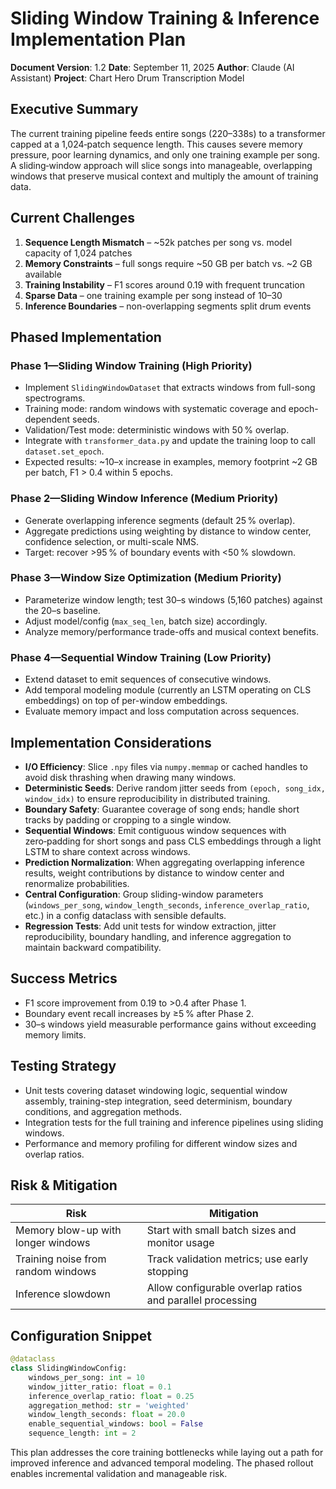 # Sliding Window Training & Inference Implementation Plan

**Document Version**: 1.2
**Date**: September 11, 2025
**Author**: Claude (AI Assistant)
**Project**: Chart Hero Drum Transcription Model

## Executive Summary

The current training pipeline feeds entire songs (220–338s) to a transformer capped at a 1,024‑patch sequence length. This causes severe memory pressure, poor learning dynamics, and only one training example per song. A sliding‑window approach will slice songs into manageable, overlapping windows that preserve musical context and multiply the amount of training data.

## Current Challenges

1. **Sequence Length Mismatch** – ~52k patches per song vs. model capacity of 1,024 patches
2. **Memory Constraints** – full songs require ~50 GB per batch vs. ~2 GB available
3. **Training Instability** – F1 scores around 0.19 with frequent truncation
4. **Sparse Data** – one training example per song instead of 10–30
5. **Inference Boundaries** – non-overlapping segments split drum events

## Phased Implementation

### Phase 1—Sliding Window Training (High Priority)
- Implement `SlidingWindowDataset` that extracts windows from full-song spectrograms.
- Training mode: random windows with systematic coverage and epoch-dependent seeds.
- Validation/Test mode: deterministic windows with 50 % overlap.
- Integrate with `transformer_data.py` and update the training loop to call `dataset.set_epoch`.
- Expected results: ~10–x increase in examples, memory footprint ~2 GB per batch, F1 > 0.4 within 5 epochs.

### Phase 2—Sliding Window Inference (Medium Priority)
- Generate overlapping inference segments (default 25 % overlap).
- Aggregate predictions using weighting by distance to window center, confidence selection, or multi-scale NMS.
- Target: recover >95 % of boundary events with <50 % slowdown.

### Phase 3—Window Size Optimization (Medium Priority)
- Parameterize window length; test 30–s windows (5,160 patches) against the 20–s baseline.
- Adjust model/config (`max_seq_len`, batch size) accordingly.
- Analyze memory/performance trade-offs and musical context benefits.

### Phase 4—Sequential Window Training (Low Priority)
- Extend dataset to emit sequences of consecutive windows.
- Add temporal modeling module (currently an LSTM operating on CLS embeddings) on top of per-window embeddings.
- Evaluate memory impact and loss computation across sequences.

## Implementation Considerations

- **I/O Efficiency**: Slice `.npy` files via `numpy.memmap` or cached handles to avoid disk thrashing when drawing many windows.
- **Deterministic Seeds**: Derive random jitter seeds from `(epoch, song_idx, window_idx)` to ensure reproducibility in distributed training.
- **Boundary Safety**: Guarantee coverage of song ends; handle short tracks by padding or cropping to a single window.
- **Sequential Windows**: Emit contiguous window sequences with zero‑padding for short songs and pass CLS embeddings through a light LSTM to share context across windows.
- **Prediction Normalization**: When aggregating overlapping inference results, weight contributions by distance to window center and renormalize probabilities.
- **Central Configuration**: Group sliding-window parameters (`windows_per_song`, `window_length_seconds`, `inference_overlap_ratio`, etc.) in a config dataclass with sensible defaults.
- **Regression Tests**: Add unit tests for window extraction, jitter reproducibility, boundary handling, and inference aggregation to maintain backward compatibility.

## Success Metrics

- F1 score improvement from 0.19 to >0.4 after Phase 1.
- Boundary event recall increases by ≥5 % after Phase 2.
- 30–s windows yield measurable performance gains without exceeding memory limits.

## Testing Strategy

- Unit tests covering dataset windowing logic, sequential window assembly, training-step integration, seed determinism, boundary conditions, and aggregation methods.
- Integration tests for the full training and inference pipelines using sliding windows.
- Performance and memory profiling for different window sizes and overlap ratios.

## Risk & Mitigation

| Risk | Mitigation |
|------|------------|
| Memory blow-up with longer windows | Start with small batch sizes and monitor usage |
| Training noise from random windows | Track validation metrics; use early stopping |
| Inference slowdown | Allow configurable overlap ratios and parallel processing |

## Configuration Snippet
```python
@dataclass
class SlidingWindowConfig:
    windows_per_song: int = 10
    window_jitter_ratio: float = 0.1
    inference_overlap_ratio: float = 0.25
    aggregation_method: str = 'weighted'
    window_length_seconds: float = 20.0
    enable_sequential_windows: bool = False
    sequence_length: int = 2
```

This plan addresses the core training bottlenecks while laying out a path for improved inference and advanced temporal modeling. The phased rollout enables incremental validation and manageable risk.
